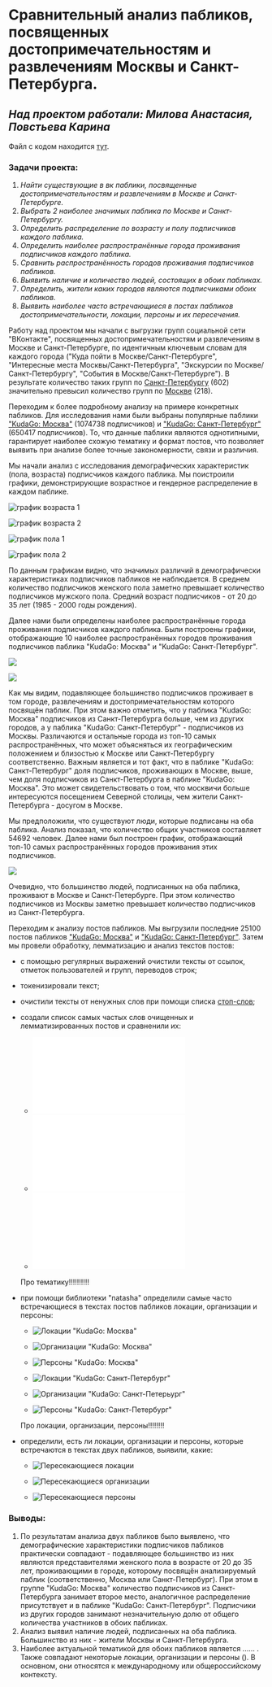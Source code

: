 # __Сравнительный анализ пабликов, посвященных достопримечательностям и развлечениям Москвы и Санкт-Петербурга.__

## _Над проектом работали: Милова Анастасия, Повстьева Карина_

Файл с кодом находится [тут](project.ipynb).

### __Задачи проекта:__

1. _Найти существующие в вк паблики, посвященные достопримечательностям и развлечениям в Москве и Санкт-Петербурге._
2. _Выбрать 2 наиболее значимых паблика по Москве и Санкт-Петербургу._
3. _Определить распределение по возрасту и полу подписчиков каждого паблика._
4. _Определить наиболее распространённые города проживания подписчиков каждого паблика._
5. _Сравнить распространённость городов проживания подписчиков пабликов._
6. _Выявить наличие и количество людей, состоящих в обоих пабликах._
7. _Определить, жители каких городов являются подписчиками обоих пабликов._
8. _Выявить наиболее часто встречающиеся в постах пабликов достопримечательности, локации, персоны и их пересечения._

Работу над проектом мы начали с выгрузки групп социальной сети "ВКонтакте", посвященных достопримечательностям и развлечениям в Москве и Санкт-Петербурге, по идентичным ключевым словам для каждого города ("Куда пойти в Москве/Санкт-Петербурге", "Интересные места Москвы/Санкт-Петербурга", "Экскурсии по Москве/Санкт-Петербургу", "События в Москве/Санкт-Петербурге"). В результате количество таких групп по [Санкт-Петербургу](files/saved_groups_spb.tsv) (602) значительно превысил количество групп по [Москве](files/saved_groups_spb.tsv) (218).

Переходим к более подробному анализу на примере конкретных пабликов. Для исследования нами были выбраны популярные паблики ["KudaGo: Москва"](https://vk.com/kudago) (1074738 подписчиков) и ["KudaGo: Санкт-Петербург"](https://vk.com/kudagospb) (650417 подписчиков). То, что данные паблики являются однотипными, гарантирует наиболее схожую тематику и формат постов, что позволяет выявить при анализе более точные закономерности, связи и различия.

Мы начали анализ с исследования демографических характеристик (пола, возраста) подписчиков каждого паблика. Мы поистроили графики, демонстрирующие возрастное и гендерное распределение в каждом паблике. 

![график возраста 1](graphs/birth_count_msk.png)

![график возраста 2](graphs/birth_count_spb.png)


![график пола 1](graphs/sex_count_msk.png)

![график пола 2](graphs/sex_count_spb.png)



По данным графикам видно, что значимых различий в демографически характеристиках подписчиков пабликов не наблюдается. В среднем количество подписчиков женского пола заметно превышает количество подписчиков мужского пола. Средний возраст подписчиков - от 20 до 35 лет (1985 - 2000 годы рождения).

Далее нами были определены наиболее распространённые города проживания подписчиков каждого паблика. Были построены графики, отображающие 10 наиболее распространённых городов проживания подписчиков паблика "KudaGo: Москва" и "KudaGo: Санкт-Петербург".


![](graphs/city_count_msk.png)


![](graphs/city_count_spb.png)


Как мы видим, подавляющее большинство подписчиков проживает в том городе, развлечениям и достопримечательностям которого посвящён паблик. При этом важно отметить, что у паблика "KudaGo: Москва" подписчиков из Санкт-Петербурга больше, чем из других городов, а у паблика "KudaGo: Санкт-Петербург" - подписчиков из Москвы. Различаются и остальные города из топ-10 самых распространённых, что может объясняться их географическим положением и близостью к Москве или Санкт-Петербургу соответственно. Важным является и тот факт, что в паблике "KudaGo: Санкт-Петербург" доля подписчиков, проживающих в Москве, выше, чем доля подписчиков из Санкт-Петербурга в паблике "KudaGo: Москва". Это может свидетельствовать о том, что москвичи больше интересуются посещением Северной столицы, чем жители Санкт-Петербурга - досугом в Москве.

Мы предположили, что существуют люди, которые подписаны на оба паблика. Анализ показал, что количество общих участников составляет 54692 человек. Далее нами был построен график, отображающий топ-10 самых распространённых городов проживания этих подписчиков. 

![](graphs/city_count_inter.png)

Очевидно, что большинство людей, подписанных на оба паблика, проживают в Москве и Санкт-Петербурге. При этом количество подписчиков из Москвы заметно превышает количество подписчиков из Санкт-Петербурга.


Переходим к анализу постов пабликов. Мы выгрузили последние 25100 постов пабликов ["KudaGo: Москва"](files/posts_msk) и ["KudaGo: Санкт-Петербург"](files/posts_spb). Затем мы провели обработку, лемматизацию и анализ текстов постов:

* с помощью регулярных выражений очистили тексты от ссылок, отметок пользователей и групп, переводов строк;

* токенизировали текст;
  
* очистили тексты от ненужных слов при помощи списка [стоп-слов](files/stopwords_russian.txt);

* создали список самых частых слов очищенных и лемматизированных постов и сравненили их:

     * ![Самые часто встречаемые слова в постах паблика "KudaGo: Москва"](files/lemmatized_words_msk.txt)
     * ![Самые часто встречаемые слова в постах паблика "KudaGo: Санкт-Петербург"](files/lemmatized_words_spb.txt)
     * ![Сравнение](files/lemmatized_words_intersection.txt)
     
     
  Про тематику!!!!!!!!!!

* при помощи библиотеки "natasha" определили самые часто встречающиеся в текстах постов пабликов локации, организации и персоны:

     * ![Локации "KudaGo: Москва"]()   
     
     * ![Организации "KudaGo: Москва"]() 
     
     * ![Персоны "KudaGo: Москва"]() 
     
     * ![Локации "KudaGo: Санкт-Петербург"]() 
     
     * ![Организации "KudaGo: Санкт-Петерьург"]() 
     
     * ![Персоны "KudaGo: Санкт-Петербург"]() 
     
  Про локации, организации, персоны!!!!!!!!
     
* определили, есть ли локации, организации и персоны, которые встречаются в текстах двух пабликов, выявили, какие:

     * ![Пересекающиеся локации](files/locations_intersection) 
     
     * ![Пересекающиеся организации](files/organizations_intersection) 
     
     * ![Пересекающиеся персоны](files/persons_intersection) 


### __Выводы:__

1. По результатам анализа двух пабликов было выявлено, что демографические характеристики подписчиков пабликов практически совпадают - подавляющее большинство из них являются представителями женского пола в возрасте от 20 до 35 лет, проживающими в городе, которому посвящён анализируемый паблик (соответственно, Москва или Санкт-Петербург). При этом в группе "KudaGo: Москва" количество подписчиков из Санкт-Петербурга занимает второе место, аналогичное распределение присутствует и в паблике "KudaGo: Санкт-Петербург". Подписчики из других городов занимают незначительную долю от общего количества участников в обоих пабликах.
2. Анализ выявил наличие людей, подписанных на оба паблика. Большинство из них - жители Москвы и Санкт-Петербурга.
3. Наиболее актуальной тематикой для обоих пабликов является ...... . Также совпадают некоторые локации, организации и персоны (). В основном, они относятся к международному или общероссийскому контексту.
